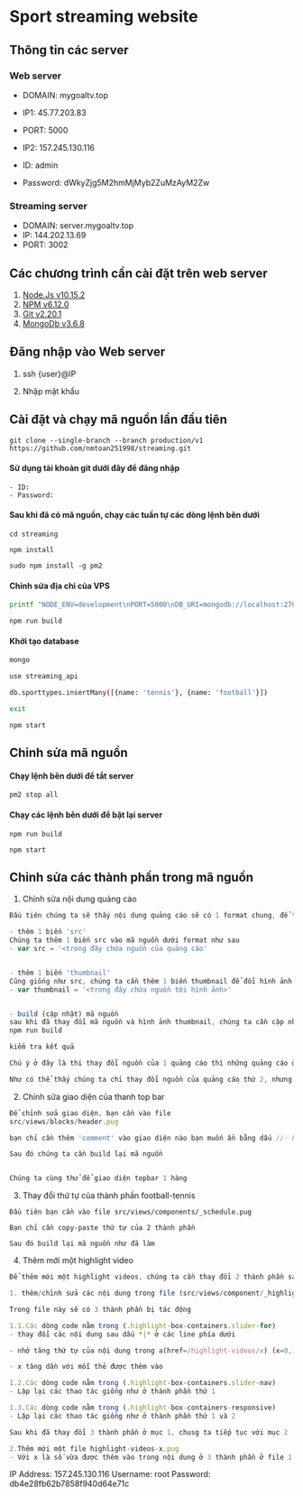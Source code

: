 # Sport streaming website
## Thông tin các server
### Web server
- DOMAIN: mygoaltv.top
- IP1: 45.77.203.83
- PORT: 5000

- IP2: 157.245.130.116

- ID: admin
- Password: dWkyZjg5M2hmMjMyb2ZuMzAyM2Zw
### Streaming server
- DOMAIN: server.mygoaltv.top
- IP: 144.202.13.69
- PORT: 3002
## Các chương trình cần cài đặt trên web server
1. [Node.Js v10.15.2](https://www.digitalocean.com/community/tutorials/how-to-install-node-js-on-ubuntu-16-04)
2. [NPM v6.12.0](https://www.digitalocean.com/community/tutorials/how-to-install-node-js-on-ubuntu-16-04)
3. [Git v2.20.1](https://www.digitalocean.com/community/tutorials/how-to-install-git-on-ubuntu-18-04)
4. [MongoDb v3.6.8](https://www.digitalocean.com/community/tutorials/how-to-install-mongodb-on-ubuntu-18-04)

## Đăng nhập vào Web server
1. ssh {user}@IP

2. Nhập mật khẩu
## Cài đặt và chạy mã nguồn lần đầu tiên
`git clone --single-branch --branch production/v1 https://github.com/nmtoan251998/streaming.git`

#### Sử dụng tài khoản git dưới đây để đăng nhập
``` Tài khoản git
- ID: 
- Password: 
```
#### Sau khi đã có mã nguồn, chạy các tuần tự các dòng lệnh bên dưới 
`cd streaming`

`npm install`

`sudo npm install -g pm2`

#### Chỉnh sửa địa chỉ của VPS 
```sh
printf "NODE_ENV=development\nPORT=5000\nDB_URI=mongodb://localhost:27017/streaming_api\nLIVE_SERVER_IP=192.168.2.167\nLIVE_SERVER_DOMAIN=server.mygoaltv.top" > .env
```

`npm run build`

#### Khởi tạo database
```sh
mongo

use streaming_api

db.sporttypes.insertMany([{name: 'tennis'}, {name: 'football'}])

exit
```

`npm start`

## Chỉnh sửa mã nguồn
#### Chạy lệnh bên dưới để tắt server

`pm2 stop all`

#### Chạy các lệnh bên dưới để bật lại server

`npm run build`

`npm start`

## Chỉnh sửa các thành phần trong mã nguồn
1. Chỉnh sửa nội dung quảng cáo
```javascript
Đầu tiên chúng ta sẽ thấy nội dung quảng cáo sẽ có 1 format chung, để thay đổi nội dung cũng như hình ảnh thumbnail, chúng ta cần thay đổi nguồn của nó bằng cách sau:

- thêm 1 biến 'src'
Chúng ta thêm 1 biến src vào mã nguồn dưới format như sau
- var src = '<trong đây chứa nguồn của quảng cáo'


- thêm 1 biến 'thumbnail'
Cũng giống như src, chúng ta cần thêm 1 biến thumbnail để đổi hình ảnh đại diện của quảng cáo
- var thumbnail = '<trong đây chứa nguồn tới hình ảnh>'


- build (cập nhật) mã nguồn
sau khi đã thay đổi mã nguồn và hình ảnh thumbnail, chúng ta cần cập nhật lại mã nguồn bằng câu lệnh
npm run build

kiểm tra kết quả

Chú ý ở đây là thi thay đổi nguồn của 1 quảng cáo thì những quảng cáo ở dưới (cùng file mã nguồn) cũng sẽ bị ảnh hưởng.

Như có thể thấy chúng ta chỉ thay đổi nguồn của quảng cáo thứ 2, nhưng quảng cáo thứ 3 vẫn bị ảnh hưởng. Do đó ta cần thay đổi nguồn cụ thể của từng quảng cáo.
```


2. Chỉnh sửa giao diện của thanh top bar
```javascript
Để chỉnh sửa giao diện, bạn cần vào file
src/views/blocks/header.pug

bạn chỉ cần thêm 'comment' vào giao diện nào bạn muốn ẩn bằng dấu //- hoặc bấm tổ hợp phím Ctrl + /

Sau đó chúng ta cần build lại mã nguồn


Chúng ta cùng thử để giao diện topbar 1 hàng
```

3. Thay đổi thứ tự của thành phần football-tennis
```
Đầu tiên bạn cần vào file src/views/components/_schedule.pug

Bạn chỉ cần copy-paste thứ tự của 2 thành phần

Sau đó build lại mã nguồn như đã làm 
```

4. Thêm mới một highlight video
```javascript
Để thêm mới một highlight videos, chúng ta cần thay đổi 2 thành phần sau

1. thêm/chỉnh sửa các nội dung trong file (src/views/component/_highlightVideos.pug)

Trong file này sẽ có 3 thành phần bị tác động

1.1.Các dòng code nằm trong (.highlight-box-containers.slider-for)
- thay đổi các nội dung sau dấu *|* ở các line phía dưới

- nhớ tăng thứ tự của nội dung trong a(href=/highlight-videos/x) (x=0,1,2,3,4,5,...)

- x tăng dần với mỗi thẻ được thêm vào

1.2.Các dòng code nằm trong (.highlight-box-containers.slider-nav)
- Lập lại các thao tác giống như ở thành phần thứ 1

1.3.Các dòng code nằm trong (.highlight-box-containers-responsive)
- Lặp lại các thao tác giống như ở thành phần thứ 1 và 2

Sau khi đã thay đổi 3 thành phần ở mục 1, chusg ta tiếp tục với mục 2

2.Thêm mới một file highlight-videos-x.pug
- Với x là số vừa được thêm vào trong nội dung ở 3 thành phần ở file 1

```




IP Address: 157.245.130.116
Username: root
Password: db4e28fb62b7858f940d64e71c